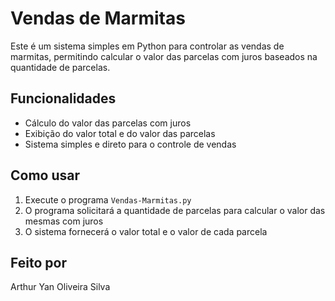 # Vendas de Marmitas

Este é um sistema simples em Python para controlar as vendas de marmitas, permitindo calcular o valor das parcelas com juros baseados na quantidade de parcelas.

## Funcionalidades

- Cálculo do valor das parcelas com juros
- Exibição do valor total e do valor das parcelas
- Sistema simples e direto para o controle de vendas

## Como usar

1. Execute o programa `Vendas-Marmitas.py`
2. O programa solicitará a quantidade de parcelas para calcular o valor das mesmas com juros
3. O sistema fornecerá o valor total e o valor de cada parcela

## Feito por

Arthur Yan Oliveira Silva
